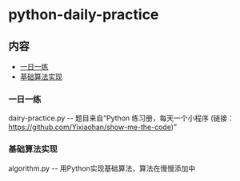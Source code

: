 # python-daily-practice
## 内容
* [一日一练](#一日一练)
* [基础算法实现](#基础算法实现)

### 一日一练
dairy-practice.py -- 题目来自“Python 练习册，每天一个小程序  (链接：https://github.com/Yixiaohan/show-me-the-code)”

### 基础算法实现
algorithm.py -- 用Python实现基础算法，算法在慢慢添加中
